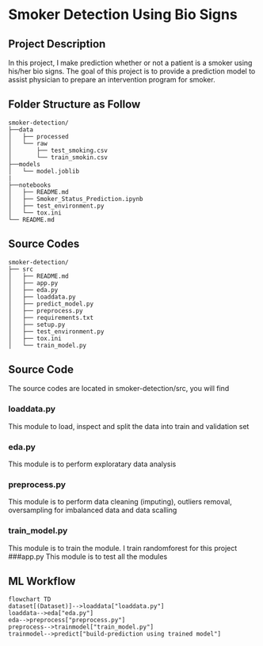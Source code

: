 # Smoker Detection Using Bio Signs
## Project Description
In this project, I make prediction whether or not a patient is a smoker using his/her bio signs. The goal of this project is to provide a prediction model to assist physician to prepare an intervention program for smoker.
## Folder Structure as Follow
```text
smoker-detection/
├──data
│   ├── processed
│   └── raw
│       ├── test_smoking.csv
│       └── train_smokin.csv
├──models
│   └── model.joblib
|
├──notebooks
│   ├── README.md
│   ├── Smoker_Status_Prediction.ipynb
│   ├── test_environment.py
│   └── tox.ini
└── README.md
```

## Source Codes

```text
smoker-detection/
├── src
│   ├── README.md
│   ├── app.py
│   ├── eda.py
│   ├── loaddata.py
│   ├── predict_model.py
│   ├── preprocess.py
│   ├── requirements.txt
│   ├── setup.py
│   ├── test_environment.py
│   ├── tox.ini
│   └── train_model.py

```

## Source Code
The source codes are located in smoker-detection/src, you will find
### loaddata.py
This module to load, inspect and split the data into train and validation set
### eda.py
This module is to perform exploratary data analysis
### preprocess.py
This module is to perform data cleaning (imputing), outliers removal, oversampling for imbalanced data and data scalling
### train_model.py
This module is to train the module. I train randomforest for this project
###app.py
This module is to test all the modules

## ML Workflow

```mermaid
flowchart TD
dataset[(Dataset)]-->loaddata["loaddata.py"]
loaddata-->eda["eda.py"]
eda-->preprocess["preprocess.py"]
preprocess-->trainmodel["train_model.py"]
trainmodel-->predict["build-prediction using trained model"]


 ```

